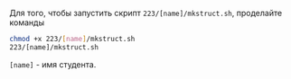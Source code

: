 Для того, чтобы запустить скрипт `223/[name]/mkstruct.sh`, проделайте команды
```sh
chmod +x 223/[name]/mkstruct.sh
223/[name]/mkstruct.sh
```

`[name]` - имя студента.
